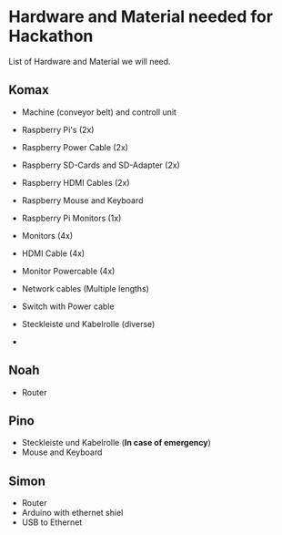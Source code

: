 # Hardware and Material needed for Hackathon
List of Hardware and Material we will need.

## Komax
- Machine (conveyor belt) and controll unit
- Raspberry Pi's (2x)
- Raspberry Power Cable (2x)
- Raspberry SD-Cards and SD-Adapter (2x)
- Raspberry HDMI Cables (2x)
- Raspberry Mouse and Keyboard
- Raspberry Pi Monitors (1x)

- Monitors (4x)
- HDMI Cable (4x)
- Monitor Powercable (4x)

- Network cables (Multiple lengths)
- Switch with Power cable

- Steckleiste und Kabelrolle (diverse)
- 

## Noah
- Router 

## Pino
- Steckleiste und Kabelrolle (**In case of emergency**)
- Mouse and Keyboard

## Simon
- Router
- Arduino with ethernet shiel
- USB to Ethernet
